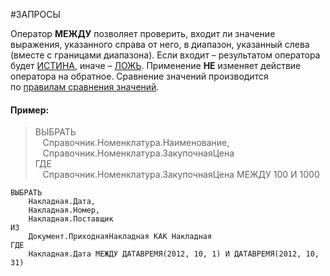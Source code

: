 #ЗАПРОСЫ

Оператор **МЕЖДУ** позволяет проверить, входит ли значение выражения, указанного справа от него, в диапазон, указанный слева (вместе с границами диапазона). Если входит – результатом оператора будет [ИСТИНА](v8help://SyntaxHelperQueries/TRUE), иначе – [ЛОЖЬ](v8help://SyntaxHelperQueries/FALSE). Применение **НЕ** изменяет действие оператора на обратное. Сравнение значений производится по [правилам сравнения значений](v8help://SyntaxHelperQueries/CompareRoles).
#### Пример:

> ВЫБРАТЬ  
>    Справочник.Номенклатура.Наименование,  
>    Справочник.Номенклатура.ЗакупочнаяЦена  
> ГДЕ   
>    Справочник.Номенклатура.ЗакупочнаяЦена МЕЖДУ 100 И 1000

```bsl
ВЫБРАТЬ
	Накладная.Дата,
	Накладная.Номер,
	Накладная.Поставщик
ИЗ
	Документ.ПриходнаяНакладная КАК Накладная
ГДЕ
	Накладная.Дата МЕЖДУ ДАТАВРЕМЯ(2012, 10, 1) И ДАТАВРЕМЯ(2012, 10, 31)
```